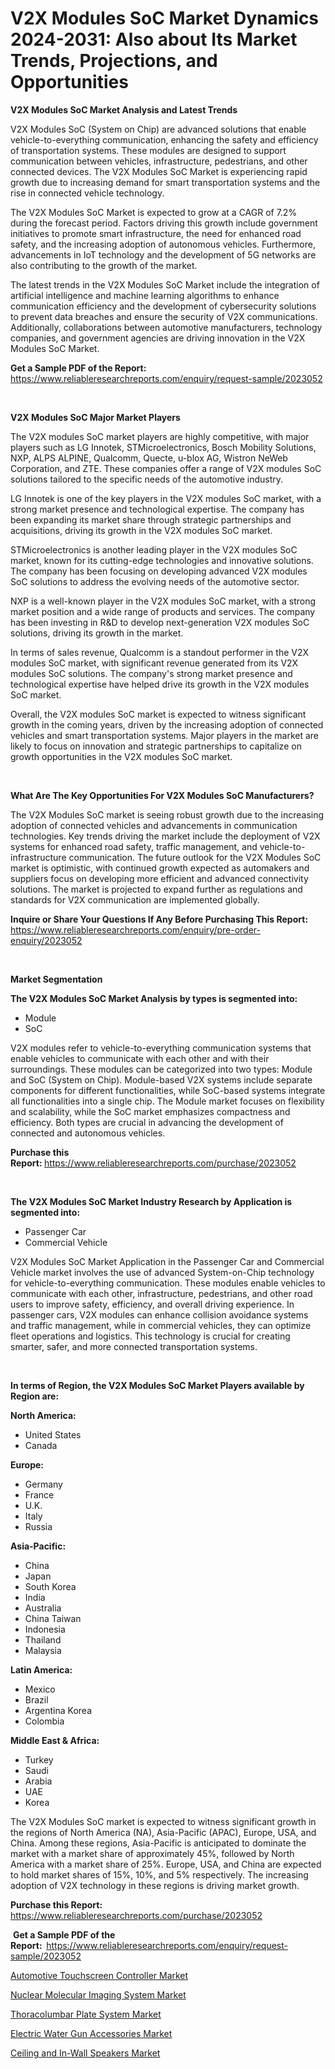 <p><h1>V2X Modules SoC Market Dynamics 2024-2031: Also about Its Market Trends, Projections, and Opportunities</h1></p><p><strong>V2X Modules SoC Market Analysis and Latest Trends</strong></p>
<p><p>V2X Modules SoC (System on Chip) are advanced solutions that enable vehicle-to-everything communication, enhancing the safety and efficiency of transportation systems. These modules are designed to support communication between vehicles, infrastructure, pedestrians, and other connected devices. The V2X Modules SoC Market is experiencing rapid growth due to increasing demand for smart transportation systems and the rise in connected vehicle technology.</p><p>The V2X Modules SoC Market is expected to grow at a CAGR of 7.2% during the forecast period. Factors driving this growth include government initiatives to promote smart infrastructure, the need for enhanced road safety, and the increasing adoption of autonomous vehicles. Furthermore, advancements in IoT technology and the development of 5G networks are also contributing to the growth of the market.</p><p>The latest trends in the V2X Modules SoC Market include the integration of artificial intelligence and machine learning algorithms to enhance communication efficiency and the development of cybersecurity solutions to prevent data breaches and ensure the security of V2X communications. Additionally, collaborations between automotive manufacturers, technology companies, and government agencies are driving innovation in the V2X Modules SoC Market.</p></p>
<p><strong>Get a Sample PDF of the Report:&nbsp;</strong> <a href="https://www.reliableresearchreports.com/enquiry/request-sample/2023052">https://www.reliableresearchreports.com/enquiry/request-sample/2023052</a></p>
<p>&nbsp;</p>
<p><strong>V2X Modules SoC Major Market Players</strong></p>
<p><p>The V2X modules SoC market players are highly competitive, with major players such as LG Innotek, STMicroelectronics, Bosch Mobility Solutions, NXP, ALPS ALPINE, Qualcomm, Quecte, u-blox AG, Wistron NeWeb Corporation, and ZTE. These companies offer a range of V2X modules SoC solutions tailored to the specific needs of the automotive industry.</p><p>LG Innotek is one of the key players in the V2X modules SoC market, with a strong market presence and technological expertise. The company has been expanding its market share through strategic partnerships and acquisitions, driving its growth in the V2X modules SoC market.</p><p>STMicroelectronics is another leading player in the V2X modules SoC market, known for its cutting-edge technologies and innovative solutions. The company has been focusing on developing advanced V2X modules SoC solutions to address the evolving needs of the automotive sector.</p><p>NXP is a well-known player in the V2X modules SoC market, with a strong market position and a wide range of products and services. The company has been investing in R&D to develop next-generation V2X modules SoC solutions, driving its growth in the market.</p><p>In terms of sales revenue, Qualcomm is a standout performer in the V2X modules SoC market, with significant revenue generated from its V2X modules SoC solutions. The company's strong market presence and technological expertise have helped drive its growth in the V2X modules SoC market.</p><p>Overall, the V2X modules SoC market is expected to witness significant growth in the coming years, driven by the increasing adoption of connected vehicles and smart transportation systems. Major players in the market are likely to focus on innovation and strategic partnerships to capitalize on growth opportunities in the V2X modules SoC market.</p></p>
<p>&nbsp;</p>
<p><strong>What Are The Key Opportunities For V2X Modules SoC Manufacturers?</strong></p>
<p><p>The V2X Modules SoC market is seeing robust growth due to the increasing adoption of connected vehicles and advancements in communication technologies. Key trends driving the market include the deployment of V2X systems for enhanced road safety, traffic management, and vehicle-to-infrastructure communication. The future outlook for the V2X Modules SoC market is optimistic, with continued growth expected as automakers and suppliers focus on developing more efficient and advanced connectivity solutions. The market is projected to expand further as regulations and standards for V2X communication are implemented globally.</p></p>
<p><strong>Inquire or Share Your Questions If Any Before Purchasing This Report:</strong> <a href="https://www.reliableresearchreports.com/enquiry/pre-order-enquiry/2023052">https://www.reliableresearchreports.com/enquiry/pre-order-enquiry/2023052</a></p>
<p>&nbsp;</p>
<p><strong>Market Segmentation</strong></p>
<p><strong>The V2X Modules SoC Market Analysis by types is segmented into:</strong></p>
<p><ul><li>Module</li><li>SoC</li></ul></p>
<p><p>V2X modules refer to vehicle-to-everything communication systems that enable vehicles to communicate with each other and with their surroundings. These modules can be categorized into two types: Module and SoC (System on Chip). Module-based V2X systems include separate components for different functionalities, while SoC-based systems integrate all functionalities into a single chip. The Module market focuses on flexibility and scalability, while the SoC market emphasizes compactness and efficiency. Both types are crucial in advancing the development of connected and autonomous vehicles.</p></p>
<p><strong>Purchase this Report:&nbsp;</strong><a href="https://www.reliableresearchreports.com/purchase/2023052">https://www.reliableresearchreports.com/purchase/2023052</a></p>
<p>&nbsp;</p>
<p><strong>The V2X Modules SoC Market Industry Research by Application is segmented into:</strong></p>
<p><ul><li>Passenger Car</li><li>Commercial Vehicle</li></ul></p>
<p><p>V2X Modules SoC Market Application in the Passenger Car and Commercial Vehicle market involves the use of advanced System-on-Chip technology for vehicle-to-everything communication. These modules enable vehicles to communicate with each other, infrastructure, pedestrians, and other road users to improve safety, efficiency, and overall driving experience. In passenger cars, V2X modules can enhance collision avoidance systems and traffic management, while in commercial vehicles, they can optimize fleet operations and logistics. This technology is crucial for creating smarter, safer, and more connected transportation systems.</p></p>
<p>&nbsp;</p>
<p><strong>In terms of Region, the V2X Modules SoC Market Players available by Region are:</strong></p>
<p>
    <p> <strong> North America: </strong>
        <ul>
            <li>United States</li>
            <li>Canada</li>
        </ul>
        </p> 
    <p> <strong> Europe: </strong>
        <ul>
            <li>Germany</li>
            <li>France</li>
            <li>U.K.</li>
            <li>Italy</li>
            <li>Russia</li>
        </ul>
        </p> 
    <p> <strong> Asia-Pacific: </strong>
        <ul>
            <li>China</li>
            <li>Japan</li>
            <li>South Korea</li>
            <li>India</li>
            <li>Australia</li>
            <li>China Taiwan</li>
            <li>Indonesia</li>
            <li>Thailand</li>
            <li>Malaysia</li>
        </ul>
        </p> 
    <p> <strong> Latin America: </strong>
        <ul>
            <li>Mexico</li>
            <li>Brazil</li>
            <li>Argentina Korea</li>
            <li>Colombia</li>
        </ul>
        </p> 
    <p> <strong> Middle East & Africa: </strong>
        <ul>
            <li>Turkey</li>
            <li>Saudi</li>
            <li>Arabia</li>
            <li>UAE</li>
            <li>Korea</li>
        </ul>
    </p>
    </p>
<p><p>The V2X Modules SoC market is expected to witness significant growth in the regions of North America (NA), Asia-Pacific (APAC), Europe, USA, and China. Among these regions, Asia-Pacific is anticipated to dominate the market with a market share of approximately 45%, followed by North America with a market share of 25%. Europe, USA, and China are expected to hold market shares of 15%, 10%, and 5% respectively. The increasing adoption of V2X technology in these regions is driving market growth.</p></p>
<p><strong>Purchase this Report: </strong><a href="https://www.reliableresearchreports.com/purchase/2023052">https://www.reliableresearchreports.com/purchase/2023052</a></p>
<p>&nbsp;<strong>Get a Sample PDF of the Report:&nbsp;&nbsp;</strong><a href="https://www.reliableresearchreports.com/enquiry/request-sample/2023052">https://www.reliableresearchreports.com/enquiry/request-sample/2023052</a></p>
<p><strong></strong></p>
<p><p><a href="https://github.com/timeliteaut/Market-Research-Report-List-1/blob/main/automotive-touchscreen-controller-market.md">Automotive Touchscreen Controller Market</a></p><p><a href="https://woozy-pyroraptor-a1f.notion.site/Nuclear-Molecular-Imaging-System-Market-Size-Growth-Outlook-from-2024-to-2031-projecting-at-Market-dc5fc3f292b44b4ea5ced45f0d99c696">Nuclear Molecular Imaging System Market</a></p><p><a href="https://rainy-horn-d69.notion.site/Thoracolumbar-Plate-System-Market-Insights-Market-Players-and-Forecast-Till-2031-bc7f21b6439c4e73b29210df93614569">Thoracolumbar Plate System Market</a></p><p><a href="https://view.publitas.com/reportprime-1/electric-water-gun-accessories-market-size-and-growth-market-segmentation-regional-and-country-breakdowns-and-market-trends-for-period-from-2024-2031/">Electric Water Gun Accessories Market</a></p><p><a href="https://view.publitas.com/reportprime-1/ceiling-and-in-wall-speakers-market-size-and-growth-market-segmentation-regional-and-country-breakdowns-and-market-trends-for-period-from-2024-2031/">Ceiling and In-Wall Speakers Market</a></p></p>